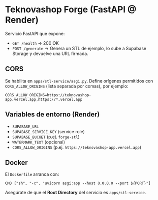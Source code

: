 
# Teknovashop Forge (FastAPI @ Render)

Servicio FastAPI que expone:
- `GET /health` → 200 OK
- `POST /generate` → Genera un STL de ejemplo, lo sube a Supabase Storage y devuelve una URL firmada.

## CORS

Se habilita en `apps/stl-service/asgi.py`. Define orígenes permitidos con `CORS_ALLOW_ORIGINS` (lista separada por comas), por ejemplo:

```
CORS_ALLOW_ORIGINS=https://teknovashop-app.vercel.app,https://*.vercel.app
```

## Variables de entorno (Render)

- `SUPABASE_URL`
- `SUPABASE_SERVICE_KEY` (service role)
- `SUPABASE_BUCKET` (p.ej. `forge-stl`)
- `WATERMARK_TEXT` (opcional)
- `CORS_ALLOW_ORIGINS` (p.ej. `https://teknovashop-app.vercel.app`)

## Docker

El `Dockerfile` arranca con:

```
CMD ["sh", "-c", "uvicorn asgi:app --host 0.0.0.0 --port ${PORT}"]
```

Asegúrate de que el **Root Directory** del servicio es `apps/stl-service`.
